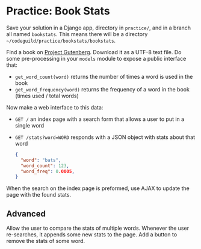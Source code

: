 # Practice: Book Stats

Save your solution in a Django app, directory in `practice/`, and in a branch all named `bookstats`.
This means there will be a directory `~/codeguild/practice/bookstats/bookstats`.

Find a book on [Project Gutenberg](http://www.gutenberg.org).
Download it as a UTF-8 text file.
Do some pre-processing in your `models` module to expose a public interface that:

* `get_word_count(word)` returns the number of times a word is used in the book
* `get_word_frequency(word)` returns the frequency of a word in the book (times used / total words)

Now make a web interface to this data:

*   `GET /` an index page with a search form that allows a user to put in a single word

*   `GET /stats?word=WORD` responds with a JSON object with stats about that word

    ```json
    {
      "word": "bats",
      "word_count": 123,
      "word_freq": 0.0005,
    }
    ```

When the search on the index page is preformed, use AJAX to update the page with the found stats.

## Advanced

Allow the user to compare the stats of multiple words.
Whenever the user re-searches, it appends some new stats to the page.
Add a button to remove the stats of some word.
